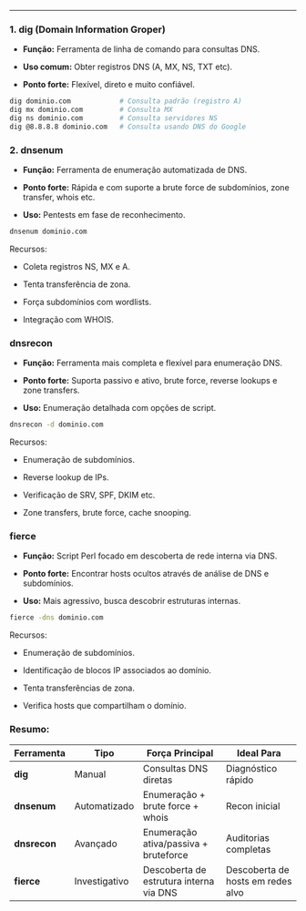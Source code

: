
---
### 1. dig (Domain Information Groper)

- **Função:** Ferramenta de linha de comando para consultas DNS.

- **Uso comum:** Obter registros DNS (A, MX, NS, TXT etc).

- **Ponto forte:** Flexível, direto e muito confiável.

```bash
dig dominio.com            # Consulta padrão (registro A)
dig mx dominio.com         # Consulta MX
dig ns dominio.com         # Consulta servidores NS
dig @8.8.8.8 dominio.com   # Consulta usando DNS do Google
```

### 2. dnsenum

- **Função:** Ferramenta de enumeração automatizada de DNS.

- **Ponto forte:** Rápida e com suporte a brute force de subdomínios, zone transfer, whois etc.

- **Uso:** Pentests em fase de reconhecimento.

```bash
dnsenum dominio.com
```

Recursos:

- Coleta registros NS, MX e A.

- Tenta transferência de zona.

- Força subdomínios com wordlists.

- Integração com WHOIS.

### dnsrecon

- **Função:** Ferramenta mais completa e flexível para enumeração DNS.

- **Ponto forte:** Suporta passivo e ativo, brute force, reverse lookups e zone transfers.

- **Uso:** Enumeração detalhada com opções de script.

```bash
dnsrecon -d dominio.com
```

Recursos:

- Enumeração de subdomínios.

- Reverse lookup de IPs.

- Verificação de SRV, SPF, DKIM etc.

- Zone transfers, brute force, cache snooping.

### fierce

- **Função:** Script Perl focado em descoberta de rede interna via DNS.

- **Ponto forte:** Encontrar hosts ocultos através de análise de DNS e subdomínios.

- **Uso:** Mais agressivo, busca descobrir estruturas internas.

```bash
fierce -dns dominio.com
```

Recursos:

- Enumeração de subdomínios.

- Identificação de blocos IP associados ao domínio.

- Tenta transferências de zona.

- Verifica hosts que compartilham o domínio.

### Resumo:

|Ferramenta|Tipo|Força Principal|Ideal Para|
|---|---|---|---|
|**dig**|Manual|Consultas DNS diretas|Diagnóstico rápido|
|**dnsenum**|Automatizado|Enumeração + brute force + whois|Recon inicial|
|**dnsrecon**|Avançado|Enumeração ativa/passiva + bruteforce|Auditorias completas|
|**fierce**|Investigativo|Descoberta de estrutura interna via DNS|Descoberta de hosts em redes alvo|

